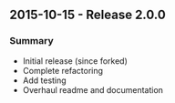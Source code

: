 ## 2015-10-15 - Release 2.0.0

### Summary

- Initial release (since forked)
- Complete refactoring
- Add testing
- Overhaul readme and documentation
